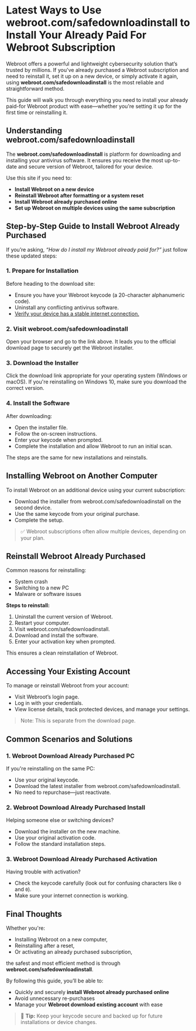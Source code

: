 # Latest Ways to Use webroot.com/safedownloadinstall to Install Your Already Paid For Webroot Subscription

Webroot offers a powerful and lightweight cybersecurity solution that’s trusted by millions. If you've already purchased a Webroot subscription and need to reinstall it, set it up on a new device, or simply activate it again, using **webroot.com/safedownloadinstall** is the most reliable and straightforward method.

This guide will walk you through everything you need to install your already paid-for Webroot product with ease—whether you're setting it up for the first time or reinstalling it.



## Understanding webroot.com/safedownloadinstall

The **webroot.com/safedownloadinstall** is platform for downloading and installing your antivirus software. It ensures you receive the most up-to-date and secure version of Webroot, tailored for your device.

Use this site if you need to:

- **Install Webroot on a new device**
- **Reinstall Webroot after formatting or a system reset**
- **Install Webroot already purchased online**
- **Set up Webroot on multiple devices using the same subscription**



## Step-by-Step Guide to Install Webroot Already Purchased

If you’re asking, _“How do I install my Webroot already paid for?”_ just follow these updated steps:

### 1. Prepare for Installation

Before heading to the download site:

- Ensure you have your Webroot keycode (a 20-character alphanumeric code).
- Uninstall any conflicting antivirus software.
- [Verify your device has a stable internet connection.](https://webrootmain.readthedocs.io/)
  
### 2. Visit webroot.com/safedownloadinstall

Open your browser and go to the link above. It leads you to the official download page to securely get the Webroot installer.

### 3. Download the Installer

Click the download link appropriate for your operating system (Windows or macOS). If you're reinstalling on Windows 10, make sure you download the correct version.

### 4. Install the Software

After downloading:

- Open the installer file.
- Follow the on-screen instructions.
- Enter your keycode when prompted.
- Complete the installation and allow Webroot to run an initial scan.

The steps are the same for new installations and reinstalls.



## Installing Webroot on Another Computer

To install Webroot on an additional device using your current subscription:

- Download the installer from webroot.com/safedownloadinstall on the second device.
- Use the same keycode from your original purchase.
- Complete the setup.

> ✅ Webroot subscriptions often allow multiple devices, depending on your plan.



## Reinstall Webroot Already Purchased

Common reasons for reinstalling:

- System crash
- Switching to a new PC
- Malware or software issues

**Steps to reinstall:**

1. Uninstall the current version of Webroot.
2. Restart your computer.
3. Visit webroot.com/safedownloadinstall.
4. Download and install the software.
5. Enter your activation key when prompted.

This ensures a clean reinstallation of Webroot.



## Accessing Your Existing Account

To manage or reinstall Webroot from your account:

- Visit Webroot’s login page.
- Log in with your credentials.
- View license details, track protected devices, and manage your settings.

> Note: This is separate from the download page.



## Common Scenarios and Solutions

### 1. **Webroot Download Already Purchased PC**

If you're reinstalling on the same PC:

- Use your original keycode.
- Download the latest installer from webroot.com/safedownloadinstall.
- No need to repurchase—just reactivate.

### 2. **Webroot Download Already Purchased Install**

Helping someone else or switching devices?

- Download the installer on the new machine.
- Use your original activation code.
- Follow the standard installation steps.

### 3. **Webroot Download Already Purchased Activation**

Having trouble with activation?

- Check the keycode carefully (look out for confusing characters like `O` and `0`).
- Make sure your internet connection is working.




## Final Thoughts

Whether you're:

- Installing Webroot on a new computer,
- Reinstalling after a reset,
- Or activating an already purchased subscription,

the safest and most efficient method is through **webroot.com/safedownloadinstall**.

By following this guide, you’ll be able to:

- Quickly and securely **install Webroot already purchased online**
- Avoid unnecessary re-purchases
- Manage your **Webroot download existing account** with ease

> 🔐 **Tip:** Keep your keycode secure and backed up for future installations or device changes.


